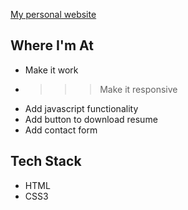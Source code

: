 [My personal website](https://armoney.github.io)

## Where I'm At
* Make it work
* >>> Make it responsive
* Add javascript functionality
* Add button to download resume
* Add contact form

## Tech Stack
* HTML
* CSS3
